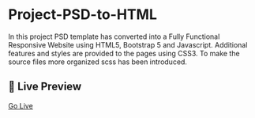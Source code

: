 
# Project-PSD-to-HTML

In this project PSD template has converted into a Fully Functional Responsive Website
using HTML5, Bootstrap 5 and Javascript. Additional features and styles are provided
to the pages using CSS3. To make the source files more organized scss has been introduced.

## 🔗 Live Preview
[Go Live](https://fitness.saddamhossain.com/)
